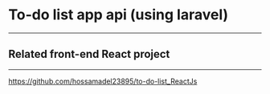 # To-do list app api (using laravel)
-------------------------------------

## Related front-end React project
-----------------------------------
https://github.com/hossamadel23895/to-do-list_ReactJs

